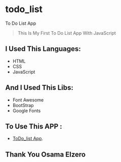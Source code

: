 # todo_list
To Do List App

> This Is My First To Do List App With JavaScript

## I Used This Languages:
- HTML
- CSS
- JavaScript

## And I Used This Libs:
- Font Awesome
- BootStrap
- Google Fonts

## To Use This APP :
- [ToDo_list App]().

## Thank You Osama Elzero

